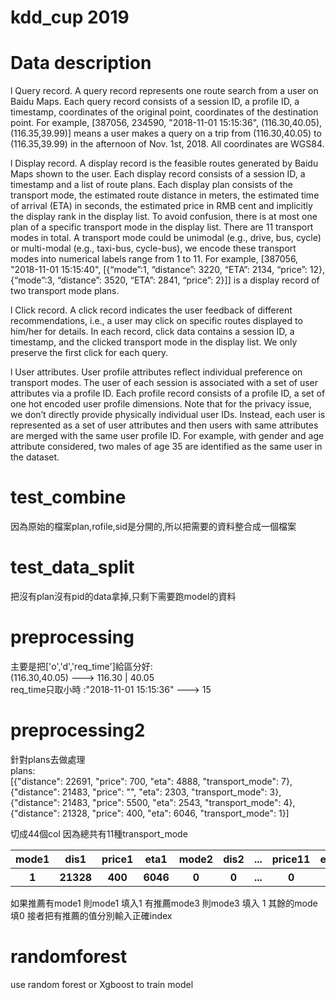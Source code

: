 # kdd_cup 2019

# Data description
l  Query record. A query record represents one route search from a user on Baidu Maps. Each query record consists of a session ID, a profile ID, a timestamp, coordinates of the original point, coordinates of the destination point. For example, [387056, 234590, "2018-11-01 15:15:36", (116.30,40.05), (116.35,39.99)] means a user makes a query on a trip from (116.30,40.05) to (116.35,39.99) in the afternoon of Nov. 1st, 2018. All coordinates are WGS84.

l  Display record. A display record is the feasible routes generated by Baidu Maps shown to the user. Each display record consists of a session ID, a timestamp and a list of route plans. Each display plan consists of the transport mode, the estimated route distance in meters, the estimated time of arrival (ETA) in seconds, the estimated price in RMB cent and implicitly the display rank in the display list. To avoid confusion, there is at most one plan of a specific transport mode in the display list. There are 11 transport modes in total. A transport mode could be unimodal (e.g., drive, bus, cycle) or multi-modal (e.g., taxi-bus, cycle-bus), we encode these transport modes into numerical labels range from 1 to 11. For example, [387056, "2018-11-01 15:15:40", [{“mode”:1, “distance”: 3220, “ETA”: 2134, “price”: 12}, {“mode”:3, “distance”: 3520, “ETA”: 2841, “price”: 2}]] is a display record of two transport mode plans.

l  Click record. A click record indicates the user feedback of different recommendations, i.e., a user may click on specific routes displayed to him/her for details. In each record, click data contains a session ID, a timestamp, and the clicked transport mode in the display list. We only preserve the first click for each query.

l  User attributes. User profile attributes reflect individual preference on transport modes. The user of each session is associated with a set of user attributes via a profile ID. Each profile record consists of a profile ID, a set of one hot encoded user profile dimensions. Note that for the privacy issue, we don’t directly provide physically individual user IDs. Instead, each user is represented as a set of user attributes and then users with same attributes are merged with the same user profile ID. For example, with gender and age attribute considered, two males of age 35 are identified as the same user in the dataset.
  
# test_combine
因為原始的檔案plan,rofile,sid是分開的,所以把需要的資料整合成一個檔案  

# test_data_split
把沒有plan沒有pid的data拿掉,只剩下需要跑model的資料  

# preprocessing
主要是把['o','d','req_time']給區分好:  
(116.30,40.05) ---> 116.30 | 40.05  
req_time只取小時 :"2018-11-01 15:15:36" ---> 15  

# preprocessing2
針對plans去做處理  
plans:  
[{"distance": 22691, "price": 700, "eta": 4888, "transport_mode": 7}, {"distance": 21483, "price": "", "eta": 2303, "transport_mode": 3}, {"distance": 21483, "price": 5500, "eta": 2543, "transport_mode": 4}, {"distance": 21328, "price": 400, "eta": 6046, "transport_mode": 1}]  

切成44個col 因為總共有11種transport_mode  
 <table>
        <tr>
            <th>mode1</th>
            <th> dis1</th>
            <th>price1</th>
            <th>eta1</th>
            <th>mode2</th>
            <th>dis2 </th>
            <th>...</th>
            <th>price11</th>
            <th>eta11</th>
        </tr>
         <tr>
            <th>1</th>
            <th>21328</th>
            <th>400</th>
            <th>6046</th>
            <th>0</th>
            <th>0</th>
            <th>...</th>
            <th>0</th>
            <th>0</th>
        </tr>
 </table>
 如果推薦有mode1 則mode1 填入1  有推薦mode3 則mode3 填入 1 其餘的mode填0  
 接者把有推薦的值分別輸入正確index  
 
 # randomforest  
 use random forest or Xgboost to train model
